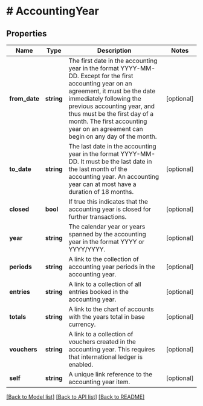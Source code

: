 # # AccountingYear

## Properties

Name | Type | Description | Notes
------------ | ------------- | ------------- | -------------
**from_date** | **string** | The first date in the accounting year in the format YYYY-MM-DD. Except for the first accounting year on an agreement, it must be the date immediately following the previous accounting year, and thus must be the first day of a month. The first accounting year on an agreement can begin on any day of the month. | [optional]
**to_date** | **string** | The last date in the accounting year in the format YYYY-MM-DD. It must be the last date in the last month of the accounting year. An accounting year can at most have a duration of 18 months. | [optional]
**closed** | **bool** | If true this indicates that the accounting year is closed for further transactions. | [optional]
**year** | **string** | The calendar year or years spanned by the accounting year in the format YYYY or YYYY/YYYY. | [optional]
**periods** | **string** | A link to the collection of accounting year periods in the accounting year. | [optional]
**entries** | **string** | A link to a collection of all entries booked in the accounting year. | [optional]
**totals** | **string** | A link to the chart of accounts with the years total in base currency. | [optional]
**vouchers** | **string** | A link to a collection of vouchers created in the accounting year. This requires that international ledger is enabled. | [optional]
**self** | **string** | A unique link reference to the accounting year item. | [optional]

[[Back to Model list]](../../README.md#models) [[Back to API list]](../../README.md#endpoints) [[Back to README]](../../README.md)
